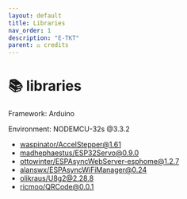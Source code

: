```yaml
---
layout: default
title: Libraries
nav_order: 1
description: "E-TKT"
parent: ⚖️ credits
---
```


# 📚 libraries

Framework: Arduino

Environment: NODEMCU-32s @3.3.2

- [waspinator/AccelStepper@1.61](https://github.com/waspinator/AccelStepper )
- [madhephaestus/ESP32Servo@0.9.0](https://github.com/madhephaestus/ESP32Servo )
- [ottowinter/ESPAsyncWebServer-esphome@1.2.7](https://github.com/me-no-dev/ESPAsyncWebServer)
- [alanswx/ESPAsyncWiFiManager@0.24](https://github.com/alanswx/ESPAsyncWiFiManager)
- [olikraus/U8g2@2.28.8](https://github.com/olikraus/U8g2)
- [ricmoo/QRCode@0.0.1](https://github.com/ricmoo/QRCode) 
